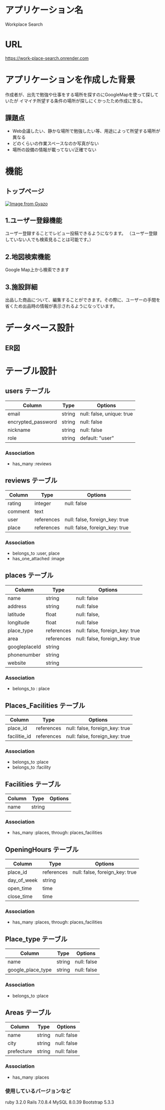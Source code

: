 # アプリケーション名
Workplace Search

# URL
https://work-place-search.onrender.com

# アプリケーションを作成した背景
作成者が、出先で勉強や仕事をする場所を探すのにGoogleMapを使って探していたが
イマイチ所望する条件の場所が探しにくかったため作成に至る。
## 課題点
- Web会議したい、静かな場所で勉強したい等、用途によって所望する場所が異なる
- どのくらいの作業スペースなのか写真がない
- 場所の設備の情報が載ってない/正確でない

# 機能
## トップページ
[![Image from Gyazo](https://i.gyazo.com/7d4308de247e33877278c4c9082188f9.gif)](https://gyazo.com/7d4308de247e33877278c4c9082188f9)
## 1.ユーザー登録機能
ユーザー登録することでレビュー投稿できるようになります。
（ユーザー登録していない人でも検索見ることは可能です。）

## 2.地図検索機能
Google Map上から検索できます

## 3.施設詳細
出品した商品について、編集することができます。その際に、ユーザーの手間を省くため出品時の情報が表示されるようになっています。


# データベース設計
## ER図

# テーブル設計

## users テーブル
| Column             | Type   | Options                   |
| ------------------ | ------ | ------------------------- |
| email              | string | null: false, unique: true |
| encrypted_password | string | null: false               |
| nickname           | string | null: false               |
| role               | string | default: "user"           |

### Association
- has_many :reviews

## reviews テーブル
| Column  | Type       | Options                        |
| ------- | ---------- | ------------------------------ |
| rating  | integer    | null: false                    |
| comment | text       |                                |
| user    | references | null: false, foreign_key: true |
| place   | references | null: false, foreign_key: true |

### Association
- belongs_to :user, place
- has_one_attached :image

## places テーブル
| Column        | Type       | Options                        |
| ------------- | ---------- | ------------------------------ |
| name          | string     | null: false                    |
| address       | string     | null: false                    |
| latitude      | float      | null: false,                   |
| longitude     | float      | null: false                    |
| place_type    | references | null: false, foreign_key: true |
| area          | references | null: false, foreign_key: true |
| googleplaceId | string     |                                |
| phonenumber   | string     |                                |
| website       | string     |                                |

### Association
- belongs_to : place


## Places_Facilities テーブル
| Column       | Type       | Options                        |
| ------------ | ---------- | ------------------------------ |
| place_id     | references | null: false, foreign_key: true |
| facilitie_id | references | null: false, foreign_key: true |

### Association
- belongs_to :place
- belongs_to :facility


## Facilities テーブル
| Column | Type   | Options |
| ------ | ------ | ------- |
| name   | string |         |

### Association
- has_many :places, through: places_facilities

## OpeningHours テーブル
| Column      | Type       | Options                        |
| ----------- | ---------- | ------------------------------ |
| place_id    | references | null: false, foreign_key: true |
| day_of_week | string     |                                |
| open_time   | time       |                                |
| close_time  | time       |                                |

### Association
- has_many :places, through: places_facilities

## Place_type テーブル
| Column            | Type   | Options     |
| ----------------- | ------ | ----------- |
| name              | string | null: false |
| google_place_type | string | null: false |

### Association
- belongs_to  :place

## Areas テーブル
| Column     | Type   | Options     |
| ---------- | ------ | ----------- |
| name       | string | null: false |
| city       | string | null: false |
| prefecture | string | null: false |

### Association
- has_many :places

### 使用しているバージョンなど
ruby 3.2.0
Rails 7.0.8.4
MySQL 8.0.39
Bootstrap 5.3.3